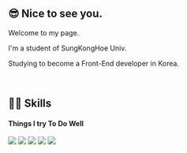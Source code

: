 <h2>😎  Nice to see you.</h2>
<p>Welcome to my page.</p>
<p>I'm a student of SungKongHoe Univ.</p>
<p>Studying to become a Front-End developer in Korea.</p>
<br>


<h2>👨‍💻 Skills</h2>
<h4>Things I try To Do Well</h4>
<p>
  <img src="https://img.shields.io/badge/HTML5-E34F26?style=flat-square&logo=HTML5&logoColor=white" />
  <img src="https://img.shields.io/badge/CSS3-1572B6?style=flat-square&logo=CSS3&logoColor=white" />
  <img src="https://img.shields.io/badge/JavaScript-F7DF1E?style=flat-square&logo=JavaScript&logoColor=white" />
  <img src="https://img.shields.io/badge/React-61DAFB?style=flat-square&logo=React&logoColor=white" />
  <img src="https://img.shields.io/badge/TypeScript-3178C6?style=flat-square&logo=TypeScript&logoColor=white" />
</p>



<!--
**NohWookJin/nohwookjin** is a ✨ _special_ ✨ repository because its `README.md` (this file) appears on your GitHub profile.

Here are some ideas to get you started:

- 🔭 I’m currently working on ...
- 🌱 I’m currently learning ...
- 👯 I’m looking to collaborate on ...
- 🤔 I’m looking for help with ...
- 💬 Ask me about ...
- 📫 How to reach me: ...
- 😄 Pronouns: ...
- ⚡ Fun fact: ...
-->
